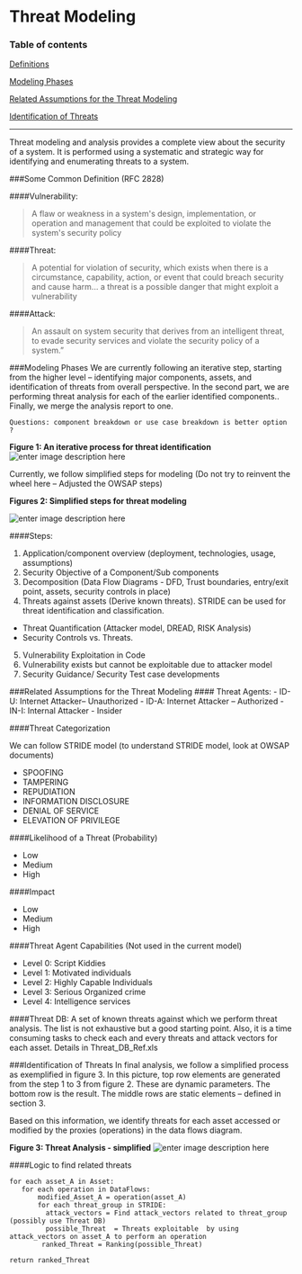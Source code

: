 
Threat Modeling
=========================================
### Table of contents

[Definitions](#definition)

[Modeling Phases](#modeling)

[Related Assumptions for the Threat Modeling](#assumption)

[Identification of Threats](#identification)

-----
Threat modeling and analysis provides a complete view about the security of a system.  It is performed using a systematic and strategic way for identifying and enumerating threats to a system.

<a name="definition"/>
###Some Common Definition (RFC 2828)

####Vulnerability: 
> A flaw or weakness in a system's design, implementation, or      operation and management that could be exploited to violate the      system's security policy

####Threat:
> A potential for violation of security, which exists when there      is a circumstance, capability, action, or event that could breach      security and cause harm... a threat is a possible danger that might exploit a      vulnerability

####Attack: 
> An assault on system security that derives from an intelligent threat, to evade security services and violate the security policy of a system.”


<a name="modeling"/>
###Modeling Phases
We are currently following an iterative step, starting from the higher level – identifying major components, assets, and identification of threats from overall perspective.  In the second part, we are performing threat analysis for each of the earlier identified components..  Finally, we merge the analysis report to one.

```Questions: component breakdown or use case breakdown is better option ?```

**Figure 1: An iterative process for threat identification**
![enter image description here][1]


Currently, we follow simplified steps for modeling (Do not try to reinvent the wheel here – Adjusted the OWSAP steps)

**Figures 2: Simplified steps for threat modeling**

![enter image description here][2]


####Steps:

 1. Application/component overview (deployment, technologies, usage, assumptions)
 2. Security Objective of a Component/Sub components
 3. Decomposition (Data Flow Diagrams - DFD, Trust boundaries, entry/exit point, assets, security controls in place)
 4. Threats against assets (Derive known threats).  STRIDE can be used for threat identification and classification. 
 - Threat Quantification (Attacker model, DREAD, RISK Analysis)
 - Security Controls vs. Threats.
 5.	Vulnerability Exploitation in Code
 6.	Vulnerability exists but cannot  be exploitable due to attacker model
 7.	Security Guidance/ Security Test case developments

<a name="assumption"/>
###Related Assumptions for the Threat Modeling
#### Threat Agents:
- ID-U: Internet Attacker– Unauthorized
- ID-A: Internet Attacker – Authorized
- IN-I: Internal Attacker - Insider

####Threat Categorization

We can follow STRIDE model (to understand STRIDE model, look at OWSAP documents)

- SPOOFING
- TAMPERING
- REPUDIATION
- INFORMATION DISCLOSURE
- DENIAL OF SERVICE
- ELEVATION OF PRIVILEGE

####Likelihood of a Threat (Probability)
- Low
- Medium
- High

####Impact
- Low
- Medium
- High

####Threat Agent Capabilities (Not used in the current model)
- Level 0: Script Kiddies
- Level 1: Motivated individuals
- Level 2: Highly Capable Individuals
- Level 3: Serious Organized crime
- Level 4: Intelligence services

####Threat DB:
A set of known threats against which we perform threat analysis. The list is not exhaustive but a good starting point. Also, it is a time consuming tasks to check each and every threats and  attack vectors for each asset.  Details in  Threat_DB_Ref.xls

<a name="identification"/>
###Identification of Threats
In final analysis, we follow a simplified process as exemplified in figure 3. In this picture, top row elements are generated from the step 1 to 3 from figure 2. These are dynamic parameters. The bottom row is the result. The middle rows are static elements – defined in section 3.  

Based on this information, we identify threats  for each asset accessed or modified by the proxies (operations) in the data flows diagram.

**Figure 3: Threat Analysis - simplified**
![enter image description here][3]


####Logic to find related threats

```
for each asset_A in Asset:
   for each operation in DataFlows:
       modified_Asset_A = operation(asset_A)
       for each threat_group in STRIDE:
         attack_vectors = Find attack_vectors related to threat_group (possibly use Threat DB)
         possible_Threat  = Threats exploitable  by using attack_vectors on asset_A to perform an operation
        ranked_Threat = Ranking(possible_Threat)

return ranked_Threat
```        


[1]: keystone/images/Threat_modeling_steps_high_level.png
[2]: keystone/images/Threat_Modeling_steps.png
[3]: keystone/images/Threat_model_combination.png

